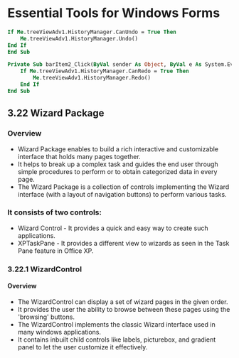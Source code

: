 <!--
source: image
domain: syncfusion-sdk
task: pdf-ocr-to-markdown
language: en (keep original; do not translate)
source_filename: page_2314.jpeg
document_name: tools
page_number: 2314
page_id: tools#page_2314
product: Syncfusion Winforms
version: 11.4.0.26
timestamp: 2025-08-09T09:50:38Z
fidelity: lossless
-->

# Essential Tools for Windows Forms

```vb
If Me.treeViewAdv1.HistoryManager.CanUndo = True Then
    Me.treeViewAdv1.HistoryManager.Undo()
End If
End Sub

Private Sub barItem2_Click(ByVal sender As Object, ByVal e As System.EventArgs)
    If Me.treeViewAdv1.HistoryManager.CanRedo = True Then
        Me.treeViewAdv1.HistoryManager.Redo()
    End If
End Sub
```

## 3.22 Wizard Package

### Overview
- Wizard Package enables to build a rich interactive and customizable interface that holds many pages together.
- It helps to break up a complex task and guides the end user through simple procedures to perform or to obtain categorized data in every page.
- The Wizard Package is a collection of controls implementing the Wizard interface (with a layout of navigation buttons) to perform various tasks.

### It consists of two controls:
- Wizard Control - It provides a quick and easy way to create such applications.
- XPTaskPane - It provides a different view to wizards as seen in the Task Pane feature in Office XP.

### 3.22.1 WizardControl

#### Overview
- The WizardControl can display a set of wizard pages in the given order.
- It provides the user the ability to browse between these pages using the 'browsing' buttons.
- The WizardControl implements the classic Wizard interface used in many windows applications.
- It contains inbuilt child controls like labels, picturebox, and gradient panel to let the user customize it effectively.

<!-- tags: [syncfusion, winforms, wizard package, wizard control, xptaskpane, page navigation, task pane] keywords: [wizard, controls, navigation, wizard interface, customization, labels, picturebox, gradient panel] -->